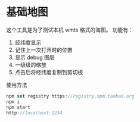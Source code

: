 # 基础地图
这个工具是为了测试本机 wmts 格式的海图。
功能有：
1. 经纬度显示
2. 记住上一次打开时的位置
3. 显示 debug 图层
4. 一级级的缩放
5. 点击后将经纬度复制到剪切板

使用方法
```js
npm set registry https://registry.npm.taobao.org
npm i
npm start
http://localhost:1234
```